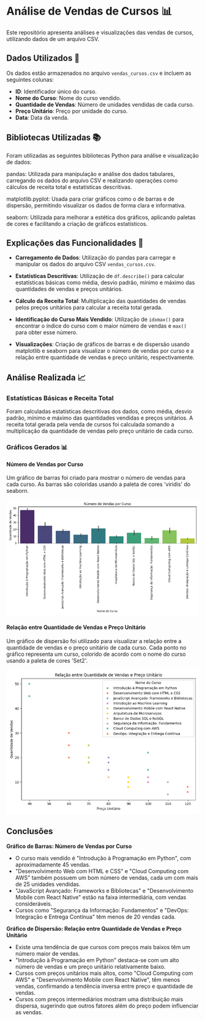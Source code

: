 
# Análise de Vendas de Cursos 📊

Este repositório apresenta análises e visualizações das vendas de cursos, utilizando dados de um arquivo CSV.

## Dados Utilizados 📑

Os dados estão armazenados no arquivo `vendas_cursos.csv` e incluem as seguintes colunas:

- **ID**: Identificador único do curso.
- **Nome do Curso**: Nome do curso vendido.
- **Quantidade de Vendas**: Número de unidades vendidas de cada curso.
- **Preço Unitário**: Preço por unidade do curso.
- **Data**: Data da venda.

## Bibliotecas Utilizadas 📚
Foram utilizadas as seguintes bibliotecas Python para análise e visualização de dados:

pandas: Utilizada para manipulação e análise dos dados tabulares, carregando os dados do arquivo CSV e realizando operações como cálculos de receita total e estatísticas descritivas.

matplotlib.pyplot: Usada para criar gráficos como o de barras e de dispersão, permitindo visualizar os dados de forma clara e informativa.

seaborn: Utilizada para melhorar a estética dos gráficos, aplicando paletas de cores e facilitando a criação de gráficos estatísticos.

## Explicações das Funcionalidades 📝

- **Carregamento de Dados**: Utilização do pandas para carregar e manipular os dados do arquivo CSV `vendas_cursos.csv`.

- **Estatísticas Descritivas**: Utilização de `df.describe()` para calcular estatísticas básicas como média, desvio padrão, mínimo e máximo das quantidades de vendas e preços unitários.

- **Cálculo da Receita Total**: Multiplicação das quantidades de vendas pelos preços unitários para calcular a receita total gerada.

- **Identificação do Curso Mais Vendido**: Utilização de `idxmax()` para encontrar o índice do curso com o maior número de vendas e `max()` para obter esse número.

- **Visualizações**: Criação de gráficos de barras e de dispersão usando matplotlib e seaborn para visualizar o número de vendas por curso e a relação entre quantidade de vendas e preço unitário, respectivamente.


## Análise Realizada 📈

### Estatísticas Básicas e Receita Total

Foram calculadas estatísticas descritivas dos dados, como média, desvio padrão, mínimo e máximo das quantidades vendidas e preços unitários. A receita total gerada pela venda de cursos foi calculada somando a multiplicação da quantidade de vendas pelo preço unitário de cada curso.

### Gráficos Gerados 📊

#### Número de Vendas por Curso

Um gráfico de barras foi criado para mostrar o número de vendas para cada curso. As barras são coloridas usando a paleta de cores 'viridis' do seaborn.

![Número de Vendas por Curso](https://github.com/naticost/TrilhaDadosJR-JUN15/blob/main/Desafio/imagem/num_vendas_por_curso.png)

#### Relação entre Quantidade de Vendas e Preço Unitário

Um gráfico de dispersão foi utilizado para visualizar a relação entre a quantidade de vendas e o preço unitário de cada curso. Cada ponto no gráfico representa um curso, colorido de acordo com o nome do curso usando a paleta de cores 'Set2'.

![Relação entre Quantidade de Vendas e Preço Unitário](https://github.com/naticost/TrilhaDadosJR-JUN15/blob/main/Desafio/imagem/relacao_vendas_preco.png)

## Conclusões

**Gráfico de Barras: Número de Vendas por Curso**
- O curso mais vendido é "Introdução à Programação em Python", com aproximadamente 45 vendas.
- "Desenvolvimento Web com HTML e CSS" e "Cloud Computing com AWS" também possuem um bom número de vendas, cada um com mais de 25 unidades vendidas.
- "JavaScript Avançado: Frameworks e Bibliotecas" e "Desenvolvimento Mobile com React Native" estão na faixa intermediária, com vendas consideráveis.
- Cursos como "Segurança da Informação: Fundamentos" e "DevOps: Integração e Entrega Contínua" têm menos de 20 vendas cada.

**Gráfico de Dispersão: Relação entre Quantidade de Vendas e Preço Unitário**
- Existe uma tendência de que cursos com preços mais baixos têm um número maior de vendas.
- "Introdução à Programação em Python" destaca-se com um alto número de vendas e um preço unitário relativamente baixo.
- Cursos com preços unitários mais altos, como "Cloud Computing com AWS" e "Desenvolvimento Mobile com React Native", têm menos vendas, confirmando a tendência inversa entre preço e quantidade de vendas.
- Cursos com preços intermediários mostram uma distribuição mais dispersa, sugerindo que outros fatores além do preço podem influenciar as vendas.
